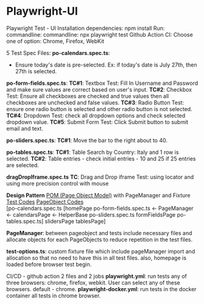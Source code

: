# Playwright-UI
Playwright Test - UI
Installation dependencies: npm install
Run: commandline: commandline: npx playwright test 
Github Action CI: Choose one of option: Chrome, Firefox, WebKit

5 Test Spec Files:
**po-calendars.spec.ts**: 
- Ensure today's date is pre-selected.
Ex: if today's date is July 27th, then 27th is selected.

**po-form-fields.spec.ts**: 
**TC#1**: Textbox Test: Fill In Username and Password and make sure values are correct based on user's input. 
**TC#2**: Checkbox Test: Ensure all checkboxes are checked and true values then all checkboxes are unchecked and false values.
**TC#3**: Radio Button Test: ensure one radio button is selected and other radio button is not selected.
**TC#4**: Dropdown Test: check all dropdown options and check selected dropdown value. 
**TC#5**: Submit Form Test: Click Submit button to submit email and text.

**po-sliders.spec.ts**: 
**TC#1**: Move the bar to the right about to 40.

**po-tables.spec.ts**: 
**TC#1**: Table Search by Country: Italy and 1 row is selected. 
**TC#2**: Table entries - check initial entries - 10 and 25 if 25 entries are selected.

**dragDropIframe.spec.ts**
**TC**: Drag and Drop iframe Test: using locator and using more precision control with mouse 

**Design Pattern** 
<ins>POM (Page Object Model)</ins> with PageManager and Fixture 
<ins>Test Codes</ins>                               <ins>PageObject Codes</ins>                      
[po-calendars.spec.ts                       [homePage
po-form-fields.spec.ts  <- PageManager <-   calendarsPage  <-  HelperBase
po-sliders.spec.ts                          formFieldsPage
po-tables.spec.ts]                          slidersPage 
                                            tablesPage]

**PageManager**: 
between pageobject and tests
include necessary files and allocate objects for each PageObjects to reduce repetition in the test files.

**test-options.ts**: 
custom fixture file which include pageManager import and allocation so that no need to have this in all test files.  also, homepage is loaded before browser test begin.

CI/CD - github action 2 files and 2 jobs 
**playwright.yml**: run tests any of three browsers: chrome, firefox, webkit.  User can select any of these browsers.  default - chrome. 
**playwright-docker.yml**: run tests in the docker container all tests in chrome browser.